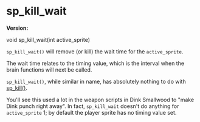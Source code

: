 # sp_kill_wait

**Version:** <VersionInfo dink="" standalone />&nbsp;<VersionInfo freedink="" standalone />&nbsp;<VersionInfo dinkhd="" standalone />&nbsp;<VersionInfo yedink="" standalone />

<Prototype>void sp_kill_wait(int active_sprite)</Prototype>

`sp_kill_wait()` will remove (or kill) the wait time for the `active_sprite`.

The wait time relates to the timing value, which is the interval when the brain functions will next be called. 

`sp_kill_wait()`, while similar in name, has absolutely nothing to do with [sp_kill()](./sp-kill.md).

You'll see this used a lot in the weapon scripts in Dink Smallwood to "make Dink punch right away". In fact, `sp_kill_wait` doesn't do anything for `active_sprite` 1; by default the player sprite has no timing value set.


